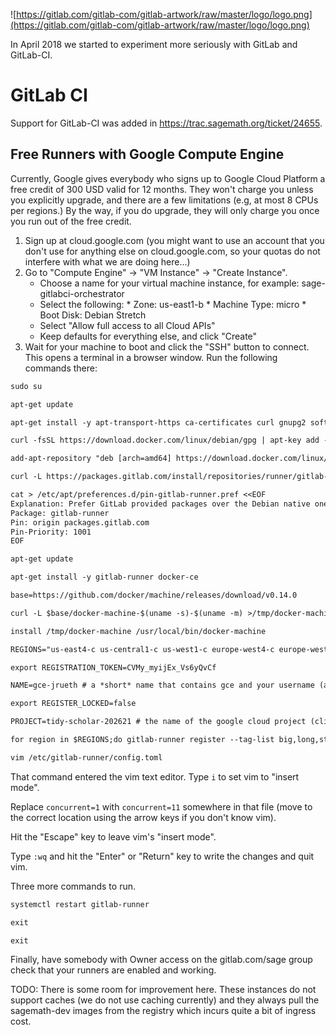 
![https://gitlab.com/gitlab-com/gitlab-artwork/raw/master/logo/logo.png](https://gitlab.com/gitlab-com/gitlab-artwork/raw/master/logo/logo.png) 

In April 2018 we started to experiment more seriously with GitLab and GitLab-CI. 


# GitLab CI

Support for GitLab-CI was added in <a href="https://trac.sagemath.org/ticket/24655">https://trac.sagemath.org/ticket/24655</a>. 


## Free Runners with Google Compute Engine

Currently, Google gives everybody who signs up to Google Cloud Platform a free credit of 300 USD valid for 12 months. They won't charge you unless you explicitly upgrade, and there are a few limitations (e.g, at most 8 CPUs per regions.) By the way, if you do upgrade, they will only charge you once you run out of the free credit. 

1. Sign up at cloud.google.com (you might want to use an account that you don't use for anything else on cloud.google.com, so your quotas do not interfere with what we are doing here…) 
1. Go to "Compute Engine" → "VM Instance" → "Create Instance". 
      * Choose a name for your virtual machine instance, for example: sage-gitlabci-orchestrator 
      * Select the following: 
            * Zone: us-east1-b 
            * Machine Type: micro 
            * Boot Disk: Debian Stretch 
      * Select "Allow full access to all Cloud APIs" 
      * Keep defaults for everything else, and click "Create" 
1. Wait for your machine to boot and click the "SSH" button to connect. 
This opens a terminal in a browser window. Run the following commands there: 
```txt
sudo su
```

```txt
apt-get update
```

```txt
apt-get install -y apt-transport-https ca-certificates curl gnupg2 software-properties-common
```

```txt
curl -fsSL https://download.docker.com/linux/debian/gpg | apt-key add -
```

```txt
add-apt-repository "deb [arch=amd64] https://download.docker.com/linux/debian $(lsb_release -cs) stable"
```

```txt
curl -L https://packages.gitlab.com/install/repositories/runner/gitlab-runner/script.deb.sh | bash
```

```txt
cat > /etc/apt/preferences.d/pin-gitlab-runner.pref <<EOF
Explanation: Prefer GitLab provided packages over the Debian native ones
Package: gitlab-runner
Pin: origin packages.gitlab.com
Pin-Priority: 1001
EOF
```

```txt
apt-get update
```

```txt
apt-get install -y gitlab-runner docker-ce
```

```txt
base=https://github.com/docker/machine/releases/download/v0.14.0
```

```txt
curl -L $base/docker-machine-$(uname -s)-$(uname -m) >/tmp/docker-machine
```

```txt
install /tmp/docker-machine /usr/local/bin/docker-machine
```

```txt
REGIONS="us-east4-c us-central1-c us-west1-c europe-west4-c europe-west1-c europe-west2-c europe-west3-c asia-east1-c asia-southeast1-a australia-southeast1-c asia-south1-c" # for a maximum of 11*2+1 < 24 CPUs, the free tier limit
```

```txt
export REGISTRATION_TOKEN=CVMy_myijEx_Vs6yQvCf
```

```txt
NAME=gce-jrueth # a *short* name that contains gce and your username (and only lowercase characters and hyphens)
```

```txt
export REGISTER_LOCKED=false
```

```txt
PROJECT=tidy-scholar-202621 # the name of the google cloud project (click on "My First Project" to find out)
```

```txt
for region in $REGIONS;do gitlab-runner register --tag-list big,long,standard-2 --run-untagged --name $NAME-$region --limit 1 --executor docker+machine --env "DOCKER_DRIVER=overlay2" --docker-privileged --url https://gitlab.com --non-interactive --docker-image docker:latest --docker-volumes "/var/run/docker.sock:/var/run/docker.sock" --docker-volumes "/dev/urandom:/dev/random" --docker-shm-size 2147483648 --machine-machine-driver google --machine-idle-time 600 --machine-machine-name "$NAME-%s" --machine-machine-options "google-project=$PROJECT" --machine-machine-options "google-machine-type=n1-standard-2" --machine-machine-options "google-machine-image=https://www.googleapis.com/compute/v1/projects/ubuntu-os-cloud/global/images/family/ubuntu-1804-lts" --machine-machine-options "google-tags=gitlab-ci-slave" --machine-machine-options "google-preemptible=false" --machine-machine-options "google-zone=$region" --machine-machine-options "google-use-internal-ip=true" --machine-machine-options "google-disk-type=pd-standard" --machine-machine-options "google-disk-size=64"; done
```

```txt
vim /etc/gitlab-runner/config.toml
```
That command entered the vim text editor. Type `i` to set vim to "insert mode". 

Replace `concurrent=1` with `concurrent=11` somewhere in that file (move to the correct location using the arrow keys if you don't know vim). 

Hit the "Escape" key to leave vim's "insert mode". 

Type `:wq` and hit the "Enter" or "Return" key to write the changes and quit vim. 

Three more commands to run. 


```txt
systemctl restart gitlab-runner
```

```txt
exit
```

```txt
exit
```
Finally, have somebody with Owner access on the gitlab.com/sage group check that your runners are enabled and working. 

TODO: There is some room for improvement here. These instances do not support caches (we do not use caching currently) and they always pull the sagemath-dev images from the registry which incurs quite a bit of ingress cost. 
